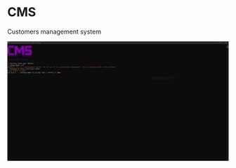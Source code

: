 # CMS
Customers management system

<p align="center"><img src="https://raw.githubusercontent.com/Filza2/CMS/main/imgs/CMS_DBView_Home.PNG" alt="CMS"></p>
